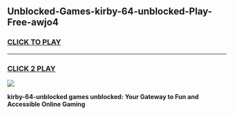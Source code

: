 
## Unblocked-Games-kirby-64-unblocked-Play-Free-awjo4
<h3>
<a href="https://premium76.site?title=kirby-64-unblocked&ref=18A">CLICK TO PLAY</a></h3>
<hr>

<h3>
<a href="https://premium76.site?title=kirby-64-unblocked&ref=18A">CLICK 2 PLAY</a>
  
</h3>

<a href="https://premium76.site?title=kirby-64-unblocked&ref=18A"><img src="https://clearcache.store/games.png"></a>


**kirby-64-unblocked games unblocked: Your Gateway to Fun and Accessible Online Gaming**
